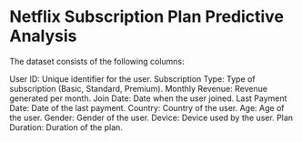 # Netflix Subscription Plan Predictive Analysis

The dataset consists of the following columns:

User ID: Unique identifier for the user.
Subscription Type: Type of subscription (Basic, Standard, Premium).
Monthly Revenue: Revenue generated per month.
Join Date: Date when the user joined.
Last Payment Date: Date of the last payment.
Country: Country of the user.
Age: Age of the user.
Gender: Gender of the user.
Device: Device used by the user.
Plan Duration: Duration of the plan.
